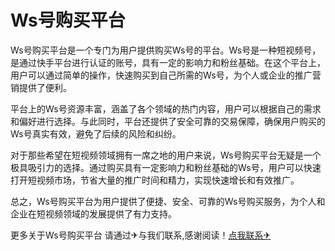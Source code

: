 # Ws号购买平台

Ws号购买平台是一个专门为用户提供购买Ws号的平台。Ws号是一种短视频号，是通过快手平台进行认证的账号，具有一定的影响力和粉丝基础。在这个平台上，用户可以通过简单的操作，快速购买到自己所需的Ws号，为个人或企业的推广营销提供了便利。

平台上的Ws号资源丰富，涵盖了各个领域的热门内容，用户可以根据自己的需求和偏好进行选择。与此同时，平台还提供了安全可靠的交易保障，确保用户购买的Ws号真实有效，避免了后续的风险和纠纷。

对于那些希望在短视频领域拥有一席之地的用户来说，Ws号购买平台无疑是一个极具吸引力的选择。通过购买具有一定影响力和粉丝基础的Ws号，用户可以快速打开短视频市场，节省大量的推广时间和精力，实现快速增长和有效推广。

总之，Ws号购买平台为用户提供了便捷、安全、可靠的Ws号购买服务，为个人和企业在短视频领域的发展提供了有力支持。

更多关于Ws号购买平台 请通过✈与我们联系,感谢阅读！[点我联系✈](https://go.G208.com)
